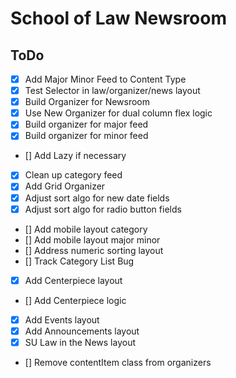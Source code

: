 # School of Law Newsroom

## ToDo

- [x] Add Major Minor Feed to Content Type
- [x] Test Selector in law/organizer/news layout
- [x] Build Organizer for Newsroom
- [x] Use New Organizer for dual column flex logic
- [x] Build organizer for major feed
- [x] Build organizer for minor feed
- [] Add Lazy if necessary
- [x] Clean up category feed
- [x] Add Grid Organizer
- [x] Adjust sort algo for new date fields
- [x] Adjust sort algo for radio button fields
- [] Add mobile layout category
- [] Add mobile layout major minor
- [] Address numeric sorting layout
- [] Track Category List Bug
- [x] Add Centerpiece layout
- [] Add Centerpiece logic
- [x] Add Events layout
- [x] Add Announcements layout
- [x] SU Law in the News layout
- [] Remove contentItem class from organizers
